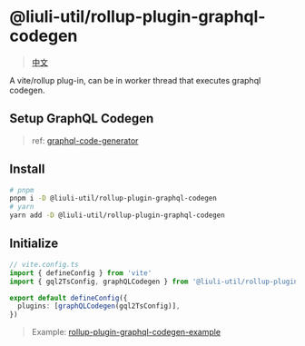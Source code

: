 # @liuli-util/rollup-plugin-graphql-codegen

> [中文](https://github.com/rxliuli/liuli-tools/blob/master/libs/rollup-plugin-graphql-codegen/README.zh-CN.md)

A vite/rollup plug-in, can be in worker thread that executes graphql codegen.

## Setup GraphQL Codegen

> ref: [graphql-code-generator](https://www.graphql-code-generator.com/docs/getting-started/installation)

## Install

```bash
# pnpm
pnpm i -D @liuli-util/rollup-plugin-graphql-codegen
# yarn
yarn add -D @liuli-util/rollup-plugin-graphql-codegen
```

## Initialize

```ts
// vite.config.ts
import { defineConfig } from 'vite'
import { gql2TsConfig, graphQLCodegen } from '@liuli-util/rollup-plugin-graphql-codegen'

export default defineConfig({
  plugins: [graphQLCodegen(gql2TsConfig)],
})
```

> Example: [rollup-plugin-graphql-codegen-example](https://github.com/rxliuli/liuli-tools/tree/master/examples/rollup-plugin-graphql-codegen-example)

